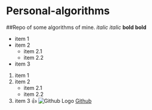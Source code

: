 # Personal-algorithms
##Repo of some algorithms of mine.
*italic* _italic_
**bold** __bold__

* item 1
* item 2
   * item 2.1
   * item 2.2
* item 3

1. item 1
2. item 2
   * item 2.1
   * item 2.2
3. item 3
:+1:
![Github Logo](https://assets-cdn.github.com/images/modules/logos_page/GitHub-Mark.png)
[Github](http://github.com)

